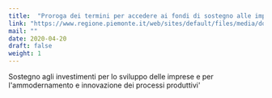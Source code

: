```yaml
---
title:  "Proroga dei termini per accedere ai fondi di sostegno alle imprese"
link: "https://www.regione.piemonte.it/web/sites/default/files/media/documenti/2020-04/dda1900000090_10600.pdf"
mail: ""
date: 2020-04-20
draft: false
weight: 1
---
```


Sostegno agli investimenti per lo sviluppo delle imprese e per l'ammodernamento e innovazione dei processi produttivi'